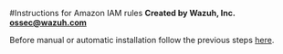 #Instructions for Amazon IAM rules
**Created by Wazuh, Inc. <ossec@wazuh.com>**

Before manual or automatic installation follow the previous steps [here](http://documentation.wazuh.com/en/latest/ossec_ruleset.html#amazon).


